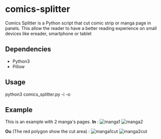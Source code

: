 # comics-splitter
Comics Splitter is a Python script that cut comic strip or manga page in panels. This allow the reader to have a better reading experience on small devices like ereader, smartphone or tablet 

## Dependencies
* Python3
* Pillow

## Usage
python3 comics_splitter.py -i <inputDir> -o <outputDir>

## Example
This is an example with 2 manga's pages.
**In** :
![manga1](https://img4.hostingpics.net/pics/700264index191.jpg)
![manga2](https://img4.hostingpics.net/pics/608616index571.jpg)

**Ou** (The red polygon show the cut area) :
![manga1cut](https://img4.hostingpics.net/pics/983453draw2200.png)
![manga2cut](https://img4.hostingpics.net/pics/812133draw2300.png)
